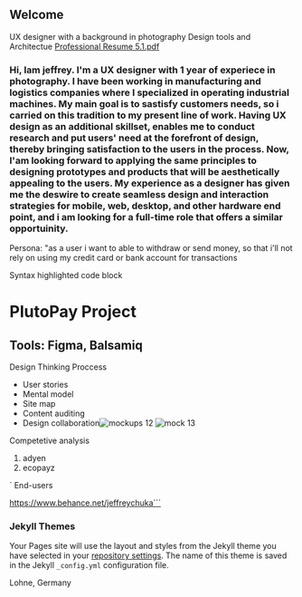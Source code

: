 ## Welcome 

UX designer with a background in photography
Design tools and Architectue
[Professional Resume 5.1.pdf](https://github.com/jeffreychuka/jeff-c/files/6858681/Professional.Resume.5.1.pdf)
### Hi, Iam jeffrey. I'm a UX designer with 1 year of experiece in photography. I have been working in manufacturing and logistics companies where I specialized in operating industrial machines. My main goal is to sastisfy customers needs, so i carried on this tradition to my present line of work. Having UX design as an additional skillset, enables me to conduct research and put users' need at the forefront of design, thereby bringing satisfaction to the users in the process. Now, I'am looking forward to applying the same principles to designing prototypes and products that will be aesthetically appealing to the users. My experience as a designer has given me the deswire to create seamless design and interaction strategies for mobile, web, desktop, and other hardware end point, and i am looking for a full-time role that offers a similar opportuinity.

Persona: "as a user i want to able to withdraw or send money, so that i'll not rely on using my credit card or bank account for transactions

Syntax highlighted code block

# PlutoPay Project
## Tools: Figma, Balsamiq
Design Thinking Proccess
- User stories
- Mental model
- Site map
- Content auditing
- Design collaboration![mockups 12](https://user-images.githubusercontent.com/87776403/126576084-7cf90ff9-e562-46e9-9645-07e876f31fa8.png)
![mock 13](https://user-images.githubusercontent.com/87776403/126576094-a2cf8297-863f-4bd6-abc3-506bb5535d7c.png)

Competetive analysis
1. adyen
2. ecopayz

` End-users

https://www.behance.net/jeffreychuka```


### Jekyll Themes

Your Pages site will use the layout and styles from the Jekyll theme you have selected in your [repository settings](https://github.com/jeffreychuka/jeff-c/settings/pages). The name of this theme is saved in the Jekyll `_config.yml` configuration file.

Lohne, Germany

